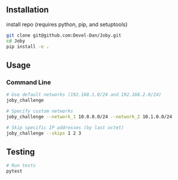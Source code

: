 ## Installation

install repo
(requires python, pip, and setuptools)
```bash
git clone git@github.com:Devel-Dan/Joby.git
cd Joby
pip install -e .
```


## Usage

### Command Line

```bash
# Use default networks (192.168.1.0/24 and 192.168.2.0/24)
joby_challenge

# Specify custom networks
joby_challenge --network_1 10.0.0.0/24 --network_2 10.1.0.0/24

# Skip specific IP addresses (by last octet)
joby_challenge --skips 1 2 3
```

## Testing

```bash
# Run tests
pytest
```
